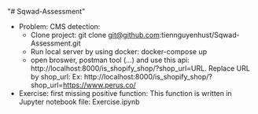 "# Sqwad-Assessment" 

- Problem: CMS detection:
    + Clone project: git clone git@github.com:tiennguyenhust/Sqwad-Assessment.git
    + Run local server by using docker: docker-compose up
    + open broswer, postman tool (...) and use this api: http://localhost:8000/is_shopify_shop/?shop_url=URL. 
      Replace URL by shop_url: Ex: http://localhost:8000/is_shopify_shop/?shop_url=https://www.perus.co/
- Exercise: first missing positive function: This function is written in Jupyter notebook file: Exercise.ipynb
